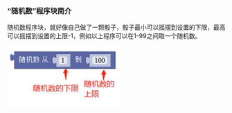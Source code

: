### “随机数”程序块简介

随机数程序块，就好像自己做了一颗骰子，骰子最小可以摇摆到设置的下限，最高可以摇摆到设置的上限-1，例如以上程序可以在1-99之间取一个随机数。

![图2.6-3](/assets/image149.jpg)


